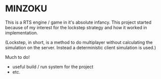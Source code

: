 # MINZOKU

This is a RTS engine / game in it's absolute infancy. This project started because of my interest for the lockstep strategy and how it worked in implementation.

(Lockstep, in short, is a method to do multiplayer without calculating the simulation on the server. Instead a deterministic client simulation is used.)

Much to do!

- useful build / run system for the project
- etc.
